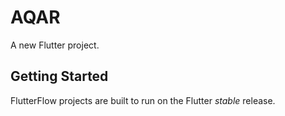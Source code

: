 # AQAR

A new Flutter project.

## Getting Started

FlutterFlow projects are built to run on the Flutter _stable_ release.
